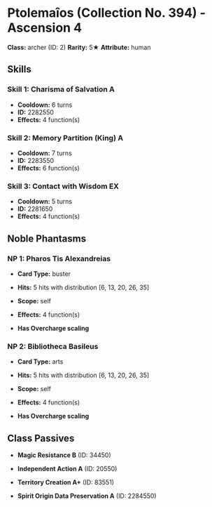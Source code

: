 # Ptolemaîos (Collection No. 394) - Ascension 4

**Class:** archer (ID: 2)
**Rarity:** 5★
**Attribute:** human

## Skills

### Skill 1: Charisma of Salvation A
- **Cooldown:** 6 turns
- **ID:** 2282550
- **Effects:** 4 function(s)

### Skill 2: Memory Partition (King) A
- **Cooldown:** 7 turns
- **ID:** 2283550
- **Effects:** 6 function(s)

### Skill 3: Contact with Wisdom EX
- **Cooldown:** 5 turns
- **ID:** 2281650
- **Effects:** 4 function(s)

## Noble Phantasms

### NP 1: Pharos Tis Alexandreias
- **Card Type:** buster
- **Hits:** 5 hits with distribution [6, 13, 20, 26, 35]
- **Scope:** self
- **Effects:** 4 function(s)

- **Has Overcharge scaling**

### NP 2: Bibliotheca Basileus
- **Card Type:** arts
- **Hits:** 5 hits with distribution [6, 13, 20, 26, 35]
- **Scope:** self
- **Effects:** 4 function(s)

- **Has Overcharge scaling**

## Class Passives

- **Magic Resistance B** (ID: 34450)

- **Independent Action A** (ID: 20550)

- **Territory Creation A+** (ID: 83551)

- **Spirit Origin Data Preservation A** (ID: 2284550)
